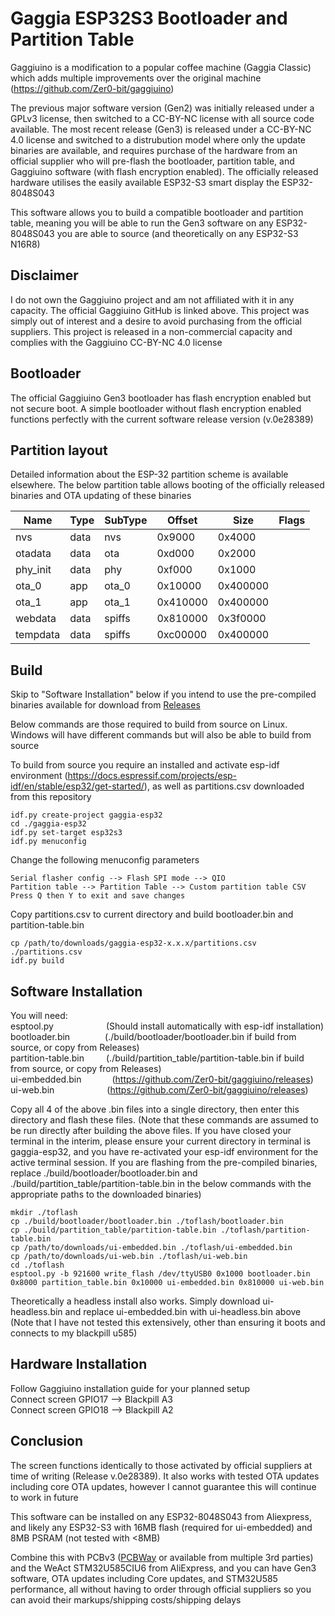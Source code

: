 # Gaggia ESP32S3 Bootloader and Partition Table
Gaggiuino is a modification to a popular coffee machine (Gaggia Classic) which adds multiple improvements over the original machine (https://github.com/Zer0-bit/gaggiuino)

The previous major software version (Gen2) was initially released under a GPLv3 license, then switched to a CC-BY-NC license with all source code available. The most recent release (Gen3) is released under a CC-BY-NC 4.0 license and switched to a distrubution model where only the update binaries are available, and requires purchase of the hardware from an official supplier who will pre-flash the bootloader, partition table, and Gaggiuino software (with flash encryption enabled). The officially released hardware utilises the easily available ESP32-S3 smart display the ESP32-8048S043

This software allows you to build a compatible bootloader and partition table, meaning you will be able to run the Gen3 software on any ESP32-8048S043 you are able to source (and theoretically on any ESP32-S3 N16R8)

## Disclaimer
I do not own the Gaggiuino project and am not affiliated with it in any capacity. The official Gaggiuino GitHub is linked above. This project was simply out of interest and a desire to avoid purchasing from the official suppliers. This project is released in a non-commercial capacity and complies with the Gaggiuino CC-BY-NC 4.0 license

## Bootloader
The official Gaggiuino Gen3 bootloader has flash encryption enabled but not secure boot. A simple bootloader without flash encryption enabled functions perfectly with the current software release version (v.0e28389)

## Partition layout
Detailed information about the ESP-32 partition scheme is available elsewhere. The below partition table allows booting of the officially released binaries and OTA updating of these binaries

|Name|Type|SubType|Offset|Size|Flags|
|----|----|-------|------|----|-----|
|nvs|data|nvs|0x9000|0x4000|
|otadata|data|ota|0xd000|0x2000|
|phy_init|data|phy|0xf000|0x1000|
|ota_0|app|ota_0|0x10000|0x400000|	
|ota_1|app|ota_1|0x410000|0x400000|
|webdata|data|spiffs|0x810000|0x3f0000|	
|tempdata|data|spiffs|0xc00000|0x400000|

## Build
Skip to "Software Installation" below if you intend to use the pre-compiled binaries available for download from [Releases](https://github.com/a4vgx7b2M/gaggia-esp32/releases)

Below commands are those required to build from source on Linux. Windows will have different commands but will also be able to build from source

To build from source you require an installed and activate esp-idf environment (https://docs.espressif.com/projects/esp-idf/en/stable/esp32/get-started/), as well as partitions.csv downloaded from this repository

```
idf.py create-project gaggia-esp32
cd ./gaggia-esp32
idf.py set-target esp32s3
idf.py menuconfig
```

Change the following menuconfig parameters

```
Serial flasher config --> Flash SPI mode --> QIO
Partition table --> Partition Table --> Custom partition table CSV
Press Q then Y to exit and save changes
```
Copy partitions.csv to current directory and build bootloader.bin and partition-table.bin

```
cp /path/to/downloads/gaggia-esp32-x.x.x/partitions.csv ./partitions.csv
idf.py build
```

## Software Installation
You will need:<br/>
esptool.py&ensp;&ensp;&ensp;&ensp;&ensp;&ensp;&ensp;&ensp;&ensp;&ensp;&ensp;&ensp;(Should install automatically with esp-idf installation)<br/>
bootloader.bin&ensp;&ensp;&ensp;&ensp;&ensp;&ensp;&ensp;&ensp;(./build/bootloader/bootloader.bin if build from source, or copy from Releases)<br/>
partition-table.bin&ensp;&ensp;&ensp;&ensp;&ensp;(./build/partition_table/partition-table.bin if build from source, or copy from Releases)<br/>
ui-embedded.bin&ensp;&ensp;&ensp;&ensp;&ensp;&ensp;&ensp;(https://github.com/Zer0-bit/gaggiuino/releases)<br/>
ui-web.bin&ensp;&ensp;&ensp;&ensp;&ensp;&ensp;&ensp;&ensp;&ensp;&ensp;&ensp;&ensp;(https://github.com/Zer0-bit/gaggiuino/releases)

Copy all 4 of the above .bin files into a single directory, then enter this directory and flash these files. (Note that these commands are assumed to be run directly after building the above files. If you have closed your terminal in the interim, please ensure your current directory in terminal is gaggia-esp32, and you have re-activated your esp-idf environment for the active terminal session. If you are flashing from the pre-compiled binaries, replace ./build/bootloader/bootloader.bin and ./build/partition_table/partition-table.bin in the below commands with the appropriate paths to the downloaded binaries)

```
mkdir ./toflash
cp ./build/bootloader/bootloader.bin ./toflash/bootloader.bin
cp ./build/partition_table/partition-table.bin ./toflash/partition-table.bin
cp /path/to/downloads/ui-embedded.bin ./toflash/ui-embedded.bin
cp /path/to/downloads/ui-web.bin ./toflash/ui-web.bin
cd ./toflash
esptool.py -b 921600 write_flash /dev/ttyUSB0 0x1000 bootloader.bin 0x8000 partition_table.bin 0x10000 ui-embedded.bin 0x810000 ui-web.bin
```

Theoretically a headless install also works. Simply download ui-headless.bin and replace ui-embedded.bin with ui-headless.bin above (Note that I have not tested this extensively, other than ensuring it boots and connects to my blackpill u585)

## Hardware Installation
Follow Gaggiuino installation guide for your planned setup<br/>
Connect screen GPIO17 --> Blackpill A3<br/>
Connect screen GPIO18 --> Blackpill A2<br/>

## Conclusion
The screen functions identically to those activated by official suppliers at time of writing (Release v.0e28389). It also works with tested OTA updates including core OTA updates, however I cannot guarantee this will continue to work in future

This software can be installed on any ESP32-8048S043 from Aliexpress, and likely any ESP32-S3 with 16MB flash (required for ui-embedded) and 8MB PSRAM (not tested with <8MB)

Combine this with PCBv3 ([PCBWay](https://www.pcbway.com/project/shareproject/GaggiaBoard_V3_6c90dfac.html) or available from multiple 3rd parties) and the WeAct STM32U585CIU6 from AliExpress, and you can have Gen3 software, OTA updates including Core updates, and STM32U585 performance, all without having to order through official suppliers so you can avoid their markups/shipping costs/shipping delays
